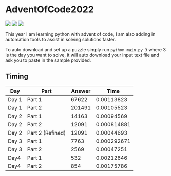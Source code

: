 # AdventOfCode2022

![](https://img.shields.io/badge/day%20📅-3-blue)
![](https://img.shields.io/badge/stars%20⭐-4-yellow)
![](https://img.shields.io/badge/days%20completed-2-red)

This year I am learning python with advent of code, I am also adding in automation tools to assist in solving solutions 
faster.

To auto download and set up a puzzle simply run `python main.py 3` where 3 is the day you want to solve, it will auto 
download your input text file and ask you to paste in the sample provided.

## Timing
| Day   | Part             |   Answer |        Time |
|-------|------------------|----------|-------------|
| Day 1 | Part 1           |    67622 | 0.00113823  |
| Day 1 | Part 2           |   201491 | 0.00105523  |
| Day 2 | Part 1           |    14163 | 0.00094569  |
| Day 2 | Part 2           |    12091 | 0.000814881 |
| Day 2 | Part 2 (Refined) |    12091 | 0.00044693  |
| Day 3 | Part 1           |     7763 | 0.000292671 |
| Day 3 | Part 2           |     2569 | 0.00047251  |
| Day4  | Part 1           |      532 | 0.00212646  |
| Day4  | Part 2           |      854 | 0.00175786  |